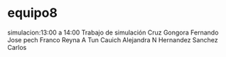 # equipo8
simulacion:13:00 a 14:00
Trabajo de simulación
Cruz Gongora Fernando Jose
pech Franco Reyna A
Tun Cauich Alejandra N
Hernandez Sanchez Carlos
